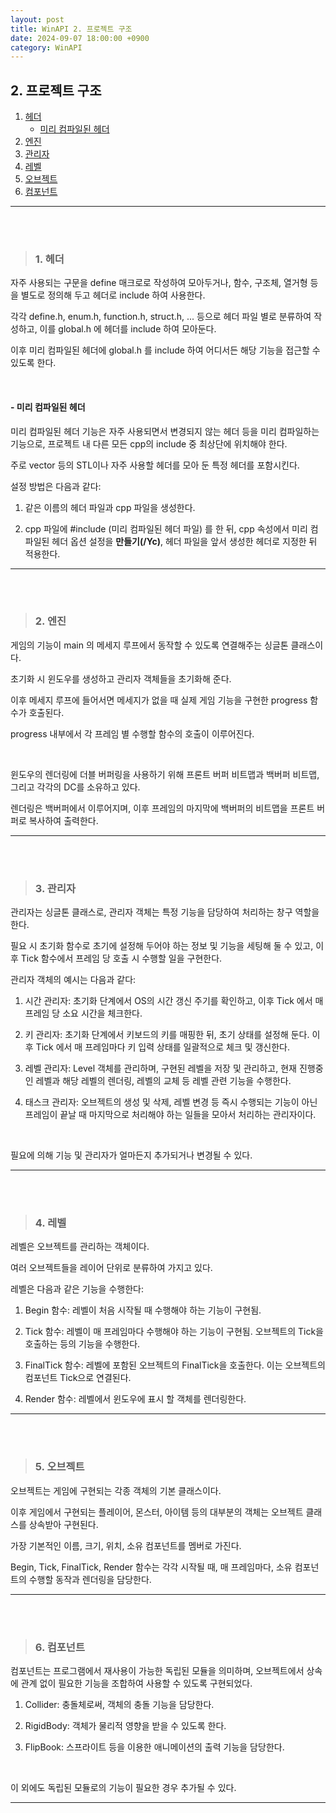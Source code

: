 ```yaml
---
layout: post
title: WinAPI 2. 프로젝트 구조
date: 2024-09-07 18:00:00 +0900
category: WinAPI
---
```


## 2. 프로젝트 구조

1. [헤더](#1-헤더)
	- [미리 컴파일된 헤더](#--미리-컴파일된-헤더)
2. [엔진](#2-엔진)
3. [관리자](#3-관리자)
4. [레벨](#4-레벨)
5. [오브젝트](#5-오브젝트)
6. [컴포넌트](#6-컴포넌트)

---

<br><br>

>### 1. 헤더

자주 사용되는 구문을 define 매크로로 작성하여 모아두거나, 함수, 구조체, 열거형 등을 별도로 정의해 두고 헤더로 include 하여 사용한다.

각각 define.h, enum.h, function.h, struct.h, ... 등으로 헤더 파일 별로 분류하여 작성하고, 이를 global.h 에 헤더를 include 하여 모아둔다.

이후 미리 컴파일된 헤더에 global.h 를 include 하여 어디서든 해당 기능을 접근할 수 있도록 한다.

<br>

#### - 미리 컴파일된 헤더

미리 컴파일된 헤더 기능은 자주 사용되면서 변경되지 않는 헤더 등을 미리 컴파일하는 기능으로, 프로젝트 내 다른 모든 cpp의 include 중 최상단에 위치해야 한다.

주로 vector 등의 STL이나 자주 사용할 헤더를 모아 둔 특정 헤더를 포함시킨다.

설정 방법은 다음과 같다:

1. 같은 이름의 헤더 파일과 cpp 파일을 생성한다.

2. cpp 파일에 #include (미리 컴파일된 헤더 파일) 를 한 뒤, cpp 속성에서 미리 컴파일된 헤더 옵션 설정을 **만들기(/Yc)**, 헤더 파일을 앞서 생성한 헤더로 지정한 뒤 적용한다.

---

<br><br>

>### 2. 엔진

게임의 기능이 main 의 메세지 루프에서 동작할 수 있도록 연결해주는 싱글톤 클래스이다.

초기화 시 윈도우를 생성하고 관리자 객체들을 초기화해 준다.

이후 메세지 루프에 들어서면 메세지가 없을 때 실제 게임 기능을 구현한 progress 함수가 호출된다.

progress 내부에서 각 프레임 별 수행할 함수의 호출이 이루어진다.

<br>

윈도우의 렌더링에 더블 버퍼링을 사용하기 위해 프론트 버퍼 비트맵과 백버퍼 비트맵, 그리고 각각의 DC를 소유하고 있다.

렌더링은 백버퍼에서 이루어지며, 이후 프레임의 마지막에 백버퍼의 비트맵을 프론트 버퍼로 복사하여 출력한다.

---

<br><br>

>### 3. 관리자

관리자는 싱글톤 클래스로, 관리자 객체는 특정 기능을 담당하여 처리하는 창구 역할을 한다.

필요 시 초기화 함수로 초기에 설정해 두어야 하는 정보 및 기능을 세팅해 둘 수 있고, 이후 Tick 함수에서 프레임 당 호출 시 수행할 일을 구현한다.

관리자 객체의 예시는 다음과 같다:

1. 시간 관리자: 초기화 단계에서 OS의 시간 갱신 주기를 확인하고, 이후 Tick 에서 매 프레임 당 소요 시간을 체크한다.

2. 키 관리자: 초기화 단계에서 키보드의 키를 매핑한 뒤, 초기 상태를 설정해 둔다. 이후 Tick 에서 매 프레임마다 키 입력 상태를 일괄적으로 체크 및 갱신한다.

3. 레벨 관리자: Level 객체를 관리하며, 구현된 레벨을 저장 및 관리하고, 현재 진행중인 레벨과 해당 레벨의 렌더링, 레벨의 교체 등 레벨 관련 기능을 수행한다.

4. 태스크 관리자: 오브젝트의 생성 및 삭제, 레벨 변경 등 즉시 수행되는 기능이 아닌 프레임이 끝날 때 마지막으로 처리해야 하는 일들을 모아서 처리하는 관리자이다.

<br>

필요에 의해 기능 및 관리자가 얼마든지 추가되거나 변경될 수 있다.

---

<br><br>

>### 4. 레벨

레벨은 오브젝트를 관리하는 객체이다.

여러 오브젝트들을 레이어 단위로 분류하여 가지고 있다.

레벨은 다음과 같은 기능을 수행한다:

1. Begin 함수: 레벨이 처음 시작될 때 수행해야 하는 기능이 구현됨.

2. Tick 함수: 레벨이 매 프레임마다 수행해야 하는 기능이 구현됨. 오브젝트의 Tick을 호출하는 등의 기능을 수행한다.

3. FinalTick 함수: 레벨에 포함된 오브젝트의 FinalTick을 호출한다. 이는 오브젝트의 컴포넌트 Tick으로 연결된다.

4. Render 함수: 레벨에서 윈도우에 표시 할 객체를 렌더링한다.


---

<br><br>

>### 5. 오브젝트

오브젝트는 게임에 구현되는 각종 객체의 기본 클래스이다.

이후 게임에서 구현되는 플레이어, 몬스터, 아이템 등의 대부분의 객체는 오브젝트 클래스를 상속받아 구현된다.

가장 기본적인 이름, 크기, 위치, 소유 컴포넌트를 멤버로 가진다.

Begin, Tick, FinalTick, Render 함수는 각각 시작될 때, 매 프레임마다, 소유 컴포넌트의 수행할 동작과 렌더링을 담당한다.


---

<br><br>

>### 6. 컴포넌트

컴포넌트는 프로그램에서 재사용이 가능한 독립된 모듈을 의미하며, 오브젝트에서 상속에 관계 없이 필요한 기능을 조합하여 사용할 수 있도록 구현되었다.

1. Collider: 충돌체로써, 객체의 충돌 기능을 담당한다.

2. RigidBody: 객체가 물리적 영향을 받을 수 있도록 한다.

3. FlipBook: 스프라이트 등을 이용한 애니메이션의 출력 기능을 담당한다.

<br>

이 외에도 독립된 모듈로의 기능이 필요한 경우 추가될 수 있다.

---
